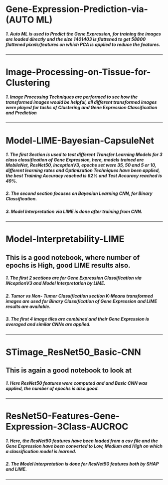 # Gene-Expression-Prediction-via-(AUTO ML)

##### 1. Auto ML is used to Predict the Gene Expression, for training the images are loaded directly and the size 140*140*3 is flattened to get 58800 flattened pixels/features on which PCA is applied to reduce the features.

--------------------------------------------------------------------------------------------------------------------------------------------------------------------------------

# Image-Processing-on-Tissue-for-Clustering

##### 1. Image Processing Techniques are performed to see how the transformed images would be helpful, all different transformed images were played for tasks of Clustering and Gene Expression Classification and Prediction

--------------------------------------------------------------------------------------------------------------------------------------------------------------------------------

# Model-LIME-Bayesian-CapsuleNet

##### 1. The first Section is used to test different Transfer Learning Models for 3 class classification of Gene Expression, here, models trained are MobileNet, ResNet50, InceptionV3, epochs set were 35, 50 and 5 or 10, different learning rates and Optimization Techniques have been applied, the best Training Accuracy reached is 62% and Test Accuracy reached is 49%.

##### 2. The second section focuses on Bayesian Learning CNN, for Binary Classification.

##### 3. Model Interpretation via LIME is done after training from CNN.

--------------------------------------------------------------------------------------------------------------------------------------------------------------------------------

# Model-Interpretability-LIME

## This is a good notebook, where number of epochs is High, good LIME results also.

##### 1. The first 2 sections are for Gene Expression Classification via INceptionV3 and Model Interpretation by LIME.

##### 2. Tumor vs Non- Tumor Classification section K-Means transformed images are used for Binary Classification of Gene Expression and LIME results are available.

##### 3. The first 4 image tiles are combined and their Gene Expression is averaged and similar CNNs are applied.

--------------------------------------------------------------------------------------------------------------------------------------------------------------------------------

# STimage_ResNet50_Basic-CNN

## This is again a good notebook to look at

##### 1. Here ResNet50 features were computed and and Basic CNN was applied, the number of epochs is also good.

--------------------------------------------------------------------------------------------------------------------------------------------------------------------------------

# ResNet50-Features-Gene-Expression-3Class-AUCROC

##### 1. Here, the ResNet50 features have been loaded from a csv file and the Gene Expression have been converted to Low, Medium and High on which a classification model is learned.

##### 2. The Model Interpretation is done for ResNet50 features both by SHAP and LIME.

--------------------------------------------------------------------------------------------------------------------------------------------------------------------------------
